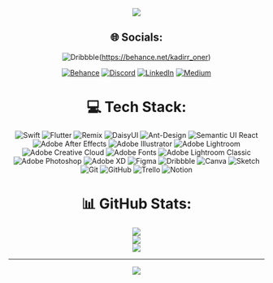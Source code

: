 <div align="center">
    <p align="center">
        <img src="https://readme-typing-svg.herokuapp.com?size=25&duration=2500&color=FF652E&background=FFD3E900&center=true&vCenter=true&multiline=true&width=500&height=100&lines=Hi+!+I'm+Kadir+Oner;iOS+Developer+%26+UI+Designer">
    </p>

## 🌐 Socials:
![Dribbble](https://img.shields.io/badge/Dribbble?logo=%3Csvg%20role%3D%22img%22%20viewBox%3D%220%200%2024%2024%22%20xmlns%3D%22http%3A%2F%2Fwww.w3.org%2F2000%2Fsvg%22%3E%3Ctitle%3EDribbble%3C%2Ftitle%3E%3Cpath%20d%3D%22M12%2024C5.385%2024%200%2018.615%200%2012S5.385%200%2012%200s12%205.385%2012%2012-5.385%2012-12%2012zm10.12-10.358c-.35-.11-3.17-.953-6.384-.438%201.34%203.684%201.887%206.684%201.992%207.308%202.3-1.555%203.936-4.02%204.395-6.87zm-6.115%207.808c-.153-.9-.75-4.032-2.19-7.77l-.066.02c-5.79%202.015-7.86%206.025-8.04%206.4%201.73%201.358%203.92%202.166%206.29%202.166%201.42%200%202.77-.29%204-.814zm-11.62-2.58c.232-.4%203.045-5.055%208.332-6.765.135-.045.27-.084.405-.12-.26-.585-.54-1.167-.832-1.74C7.17%2011.775%202.206%2011.71%201.756%2011.7l-.004.312c0%202.633.998%205.037%202.634%206.855zm-2.42-8.955c.46.008%204.683.026%209.477-1.248-1.698-3.018-3.53-5.558-3.8-5.928-2.868%201.35-5.01%203.99-5.676%207.17zM9.6%202.052c.282.38%202.145%202.914%203.822%206%203.645-1.365%205.19-3.44%205.373-3.702-1.81-1.61-4.19-2.586-6.795-2.586-.825%200-1.63.1-2.4.285zm10.335%203.483c-.218.29-1.935%202.493-5.724%204.04.24.49.47.985.68%201.486.08.18.15.36.22.53%203.41-.43%206.8.26%207.14.33-.02-2.42-.88-4.64-2.31-6.38z%22%2F%3E%3C%2Fsvg%3E&logoColor=white)(https://behance.net/kadirr_oner)

[![Behance](https://img.shields.io/badge/Behance-1769ff?logo=behance&logoColor=white)](https://behance.net/kadirr_oner)
[![Discord](https://img.shields.io/badge/Discord-%237289DA.svg?logo=discord&logoColor=white)](https://discord.gg/kadirr_oner46)
[![LinkedIn](https://img.shields.io/badge/LinkedIn-%230077B5.svg?logo=linkedin&logoColor=white)](https://linkedin.com/in/kadir-oner)
[![Medium](https://img.shields.io/badge/Medium-12100E?logo=medium&logoColor=white)](https://medium.com/@@kadir_oner)

# 💻 Tech Stack:
![Swift](https://img.shields.io/badge/swift-F54A2A?style=for-the-badge&logo=swift&logoColor=white)
![Flutter](https://img.shields.io/badge/Flutter-%2302569B.svg?style=for-the-badge&logo=Flutter&logoColor=white)
![Remix](https://img.shields.io/badge/remix-%23000.svg?style=for-the-badge&logo=remix&logoColor=white)
![DaisyUI](https://img.shields.io/badge/daisyui-5A0EF8?style=for-the-badge&logo=daisyui&logoColor=white)
![Ant-Design](https://img.shields.io/badge/-AntDesign-%230170FE?style=for-the-badge&logo=ant-design&logoColor=white)
![Semantic UI React](https://img.shields.io/badge/Semantic%20UI%20React-%2335BDB2.svg?style=for-the-badge&logo=SemanticUIReact&logoColor=white)
![Adobe After Effects](https://img.shields.io/badge/Adobe%20After%20Effects-9999FF.svg?style=for-the-badge&logo=Adobe%20After%20Effects&logoColor=white)
![Adobe Illustrator](https://img.shields.io/badge/adobe%20illustrator-%23FF9A00.svg?style=for-the-badge&logo=adobe%20illustrator&logoColor=white)
![Adobe Lightroom](https://img.shields.io/badge/Adobe%20Lightroom-31A8FF.svg?style=for-the-badge&logo=Adobe%20Lightroom&logoColor=white)
![Adobe Creative Cloud](https://img.shields.io/badge/Adobe%20Creative%20Cloud-DA1F26.svg?style=for-the-badge&logo=Adobe%20Creative%20Cloud&logoColor=white)
![Adobe Fonts](https://img.shields.io/badge/Adobe%20Fonts-000B1D.svg?style=for-the-badge&logo=Adobe%20Fonts&logoColor=white)
![Adobe Lightroom Classic](https://img.shields.io/badge/Adobe%20Lightroom%20Classic-31A8FF.svg?style=for-the-badge&logo=Adobe%20Lightroom%20Classic&logoColor=white)
![Adobe Photoshop](https://img.shields.io/badge/adobe%20photoshop-%2331A8FF.svg?style=for-the-badge&logo=adobe%20photoshop&logoColor=white)
![Adobe XD](https://img.shields.io/badge/Adobe%20XD-470137?style=for-the-badge&logo=Adobe%20XD&logoColor=#FF61F6)
![Figma](https://img.shields.io/badge/figma-%23F24E1E.svg?style=for-the-badge&logo=figma&logoColor=white)
![Dribbble](https://img.shields.io/badge/Dribbble-EA4C89?style=for-the-badge&logo=dribbble&logoColor=white)
![Canva](https://img.shields.io/badge/Canva-%2300C4CC.svg?style=for-the-badge&logo=Canva&logoColor=white)
![Sketch](https://img.shields.io/badge/Sketch-FFB387?style=for-the-badge&logo=sketch&logoColor=black)
![Git](https://img.shields.io/badge/git-%23F05033.svg?style=for-the-badge&logo=git&logoColor=white)
![GitHub](https://img.shields.io/badge/github-%23121011.svg?style=for-the-badge&logo=github&logoColor=white)
![Trello](https://img.shields.io/badge/Trello-%23026AA7.svg?style=for-the-badge&logo=Trello&logoColor=white)
![Notion](https://img.shields.io/badge/Notion-%23000000.svg?style=for-the-badge&logo=notion&logoColor=white)

# 📊 GitHub Stats:
![](https://github-readme-stats.vercel.app/api?username=kadironer&theme=codeSTACKr&hide_border=false&include_all_commits=true&count_private=true)<br/>
![](https://github-readme-streak-stats.herokuapp.com/?user=kadironer&theme=codeSTACKr&hide_border=false)<br/>
![](https://github-readme-stats.vercel.app/api/top-langs/?username=kadironer&theme=codeSTACKr&hide_border=false&include_all_commits=true&count_private=true&layout=compact)

  ---
  [![](https://visitcount.itsvg.in/api?id=kadironer&icon=0&color=2)](https://visitcount.itsvg.in)
</div>
